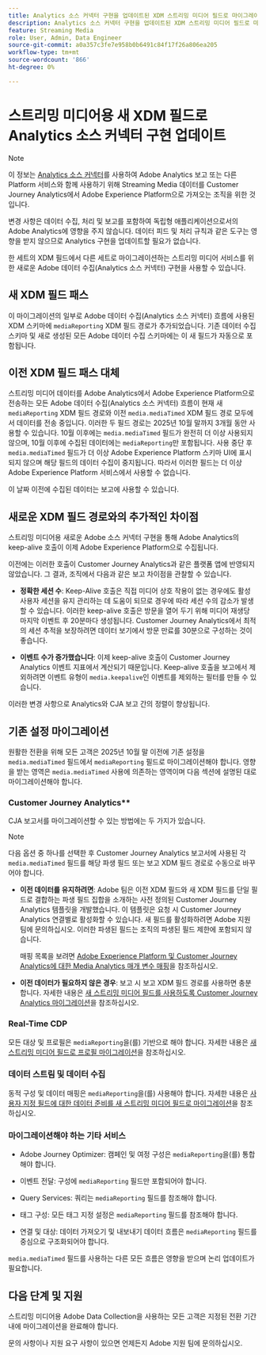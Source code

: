 ```yaml
---
title: Analytics 소스 커넥터 구현을 업데이트된 XDM 스트리밍 미디어 필드로 마이그레이션
description: Analytics 소스 커넥터 구현을 업데이트된 XDM 스트리밍 미디어 필드로 마이그레이션하는 방법에 대해 알아봅니다
feature: Streaming Media
role: User, Admin, Data Engineer
source-git-commit: a0a357c3fe7e958b0b6491c84f17f26a806ea205
workflow-type: tm+mt
source-wordcount: '866'
ht-degree: 0%

---
```


# 스트리밍 미디어용 새 XDM 필드로 Analytics 소스 커넥터 구현 업데이트

>[!NOTE]
>
>이 정보는 [Analytics 소스 커넥터](https://experienceleague.adobe.com/ko/docs/experience-platform/sources/connectors/adobe-applications/analytics)를 사용하여 Adobe Analytics 보고 또는 다른 Platform 서비스와 함께 사용하기 위해 Streaming Media 데이터를 Customer Journey Analytics에서 Adobe Experience Platform으로 가져오는 조직을 위한 것입니다.
>
>변경 사항은 데이터 수집, 처리 및 보고를 포함하여 독립형 애플리케이션으로서의 Adobe Analytics에 영향을 주지 않습니다. 데이터 피드 및 처리 규칙과 같은 도구는 영향을 받지 않으므로 Analytics 구현을 업데이트할 필요가 없습니다.

한 세트의 XDM 필드에서 다른 세트로 마이그레이션하는 스트리밍 미디어 서비스를 위한 새로운 Adobe 데이터 수집(Analytics 소스 커넥터) 구현을 사용할 수 있습니다.

## 새 XDM 필드 패스

이 마이그레이션의 일부로 Adobe 데이터 수집(Analytics 소스 커넥터) 흐름에 사용된 XDM 스키마에 `mediaReporting` XDM 필드 경로가 추가되었습니다. 기존 데이터 수집 스키마 및 새로 생성된 모든 Adobe 데이터 수집 스키마에는 이 새 필드가 자동으로 포함됩니다.

## 이전 XDM 필드 패스 대체

스트리밍 미디어 데이터를 Adobe Analytics에서 Adobe Experience Platform으로 전송하는 모든 Adobe 데이터 수집(Analytics 소스 커넥터) 흐름이 현재 새 `mediaReporting` XDM 필드 경로와 이전 `media.mediaTimed` XDM 필드 경로 모두에서 데이터를 전송 중입니다. 이러한 두 필드 경로는 2025년 10월 말까지 3개월 동안 사용할 수 있습니다. 10월 이후에는 `media.mediaTimed` 필드가 완전히 더 이상 사용되지 않으며, 10월 이후에 수집된 데이터에는 `mediaReporting`만 포함됩니다. 사용 중단 후 `media.mediaTimed` 필드가 더 이상 Adobe Experience Platform 스키마 UI에 표시되지 않으며 해당 필드의 데이터 수집이 중지됩니다. 따라서 이러한 필드는 더 이상 Adobe Experience Platform 서비스에서 사용할 수 없습니다.

이 날짜 이전에 수집된 데이터는 보고에 사용할 수 있습니다.

## 새로운 XDM 필드 경로와의 추가적인 차이점

스트리밍 미디어용 새로운 Adobe 소스 커넥터 구현을 통해 Adobe Analytics의 keep-alive 호출이 이제 Adobe Experience Platform으로 수집됩니다.

이전에는 이러한 호출이 Customer Journey Analytics과 같은 플랫폼 앱에 반영되지 않았습니다. 그 결과, 조직에서 다음과 같은 보고 차이점을 관찰할 수 있습니다.

* **정확한 세션 수**: Keep-Alive 호출은 직접 미디어 상호 작용이 없는 경우에도 활성 사용자 세션을 유지 관리하는 데 도움이 되므로 경우에 따라 세션 수의 감소가 발생할 수 있습니다. 이러한 keep-alive 호출은 방문을 열어 두기 위해 미디어 재생당 마지막 이벤트 후 20분마다 생성됩니다. Customer Journey Analytics에서 최적의 세션 추적을 보장하려면 데이터 보기에서 방문 만료를 30분으로 구성하는 것이 좋습니다.

* **이벤트 수가 증가했습니다**: 이제 keep-alive 호출이 Customer Journey Analytics 이벤트 지표에서 계산되기 때문입니다. Keep-alive 호출을 보고에서 제외하려면 이벤트 유형이 `media.keepalive`인 이벤트를 제외하는 필터를 만들 수 있습니다.

이러한 변경 사항으로 Analytics와 CJA 보고 간의 정렬이 향상됩니다.

## 기존 설정 마이그레이션

원활한 전환을 위해 모든 고객은 2025년 10월 말 이전에 기존 설정을 `media.mediaTimed` 필드에서 `mediaReporting` 필드로 마이그레이션해야 합니다. 영향을 받는 영역은 `media.mediaTimed` 사용에 의존하는 영역이며 다음 섹션에 설명된 대로 마이그레이션해야 합니다.

### Customer Journey Analytics**

CJA 보고서를 마이그레이션할 수 있는 방법에는 두 가지가 있습니다.

>[!NOTE]
>
>다음 옵션 중 하나를 선택한 후 Customer Journey Analytics 보고서에 사용된 각 `media.mediaTimed` 필드를 해당 파생 필드 또는 보고 XDM 필드 경로로 수동으로 바꾸어야 합니다.

* **이전 데이터를 유지하려면**: Adobe 팀은 이전 XDM 필드와 새 XDM 필드를 단일 필드로 결합하는 파생 필드 집합을 소개하는 사전 정의된 Customer Journey Analytics 템플릿을 개발했습니다. 이 템플릿은 요청 시 Customer Journey Analytics 연결별로 활성화할 수 있습니다. 새 필드를 활성화하려면 Adobe 지원 팀에 문의하십시오. 이러한 파생된 필드는 조직의 파생된 필드 제한에 포함되지 않습니다.

  매핑 목록을 보려면 [Adobe Experience Platform 및 Customer Journey Analytics에 대한 Media Analytics 매개 변수 매핑](/help/use-cases/xdm-updates/parameters-mapping.md)을 참조하십시오.

* **이전 데이터가 필요하지 않은 경우**: 보고 시 보고 XDM 필드 경로를 사용하면 충분합니다. 자세한 내용은 [새 스트리밍 미디어 필드를 사용하도록 Customer Journey Analytics 마이그레이션](/help/use-cases/xdm-updates/migrate-cja-setup.md)을 참조하십시오.

### Real-Time CDP

모든 대상 및 프로필은 `mediaReporting`을(를) 기반으로 해야 합니다. 자세한 내용은 [새 스트리밍 미디어 필드로 프로필 마이그레이션](/help/use-cases/xdm-updates/migrate-profiles.md)을 참조하십시오.

### 데이터 스트림 및 데이터 수집

동적 구성 및 데이터 매핑은 `mediaReporting`을(를) 사용해야 합니다. 자세한 내용은 [사용자 지정 필드에 대한 데이터 준비를 새 스트리밍 미디어 필드로 마이그레이션](/help/use-cases/xdm-updates/migrate-dataprep.md)을 참조하십시오.

### 마이그레이션해야 하는 기타 서비스

* Adobe Journey Optimizer: 캠페인 및 여정 구성은 `mediaReporting`을(를) 통합해야 합니다.

* 이벤트 전달: 구성에 `mediaReporting` 필드만 포함되어야 합니다.

* Query Services: 쿼리는 `mediaReporting` 필드를 참조해야 합니다.

* 태그 구성: 모든 태그 지정 설정은 `mediaReporting` 필드를 참조해야 합니다.

* 연결 및 대상: 데이터 가져오기 및 내보내기 데이터 흐름은 `mediaReporting` 필드를 중심으로 구조화되어야 합니다.

`media.mediaTimed` 필드를 사용하는 다른 모든 흐름은 영향을 받으며 논리 업데이트가 필요합니다.

## 다음 단계 및 지원

스트리밍 미디어용 Adobe Data Collection을 사용하는 모든 고객은 지정된 전환 기간 내에 마이그레이션을 완료해야 합니다.

문의 사항이나 지원 요구 사항이 있으면 언제든지 Adobe 지원 팀에 문의하십시오.

